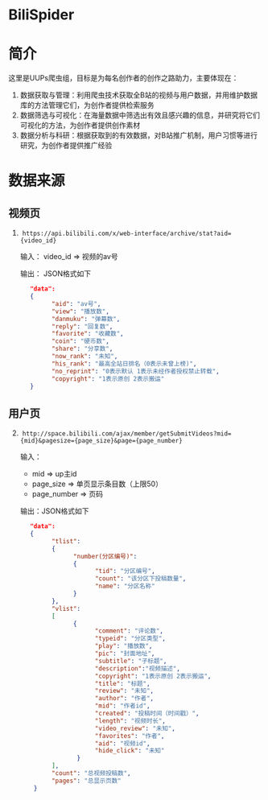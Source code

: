 # BiliSpider

# 简介

这里是UUPs爬虫组，目标是为每名创作者的创作之路助力，主要体现在：
1. 数据获取与管理：利用爬虫技术获取全B站的视频与用户数据，并用维护数据库的方法管理它们，为创作者提供检索服务
2. 数据筛选与可视化：在海量数据中筛选出有效且感兴趣的信息，并研究将它们可视化的方法，为创作者提供创作素材
3. 数据分析与科研：根据获取到的有效数据，对B站推广机制，用户习惯等进行研究，为创作者提供推广经验

# 数据来源

## 视频页
1.  `https://api.bilibili.com/x/web-interface/archive/stat?aid={video_id}`

      输入： video_id => 视频的av号
      
      输出： JSON格式如下
```json
      "data":
      {
            "aid": "av号",
            "view": "播放数", 
            "danmuku": "弹幕数",
            "reply": "回复数",
            "favorite": "收藏数",
            "coin": "硬币数",
            "share": "分享数",
            "now_rank": "未知",
            "his_rank": "最高全站日排名（0表示未曾上榜)",
            "no_reprint": "0表示默认 1表示未经作者授权禁止转载",
            "copyright": "1表示原创 2表示搬运"
      }
 ```
 
## 用户页
2.  `http://space.bilibili.com/ajax/member/getSubmitVideos?mid={mid}&pagesize={page_size}&page={page_number}`
 
      输入：
      * mid => up主id
      * page_size => 单页显示条目数（上限50）
      * page_number => 页码
            
      输出：JSON格式如下
```json
      "data":
      {
            "tlist":
            {
                  "number(分区编号)":
                  {
                        "tid": "分区编号",
                        "count": "该分区下投稿数量",
                        "name": "分区名称"
                  }
            },
            "vlist":
            [
                  {
                        "comment": "评论数",
                        "typeid": "分区类型", 
                        "play": "播放数",
                        "pic": "封面地址",
                        "subtitle": "子标题",
                        "description":"视频描述",
                        "copyright": "1表示原创 2表示搬运",
                        "title": "标题",
                        "review": "未知",
                        "author": "作者",
                        "mid": "作者id",
                        "created": "投稿时间（时间戳）",
                        "length": "视频时长",
                        "video_review": "未知",
                        "favorites": "作者",
                        "aid": "视频id",
                        "hide_click": "未知"
                   }
            ],
            "count": "总视频投稿数",
            "pages": "总显示页数"
       }
```
